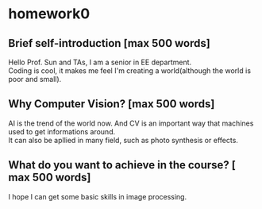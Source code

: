 # homework0  

## Brief self-introduction [max 500 words]
Hello Prof. Sun and TAs, I am a senior in EE department.<br>
Coding is cool, it makes me feel I'm creating a world(although the world is poor and small). 
## Why Computer Vision? [max 500 words]
AI is the trend of the world now. And CV is an important way that machines used to get informations around.<br>
It can also be apllied in many field, such as photo synthesis or effects.
## What do you want to achieve in the course? [ max 500 words]
I hope I can get some basic skills in image processing.
